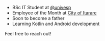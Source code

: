 
- BSc IT Student at [@univesp](https://github.com/univesp)
- Employee of the Month at [City of Itarare](https://www.itarare.sp.gov.br/)
- Soon to become a father
- Learning Kotlin and Android development

Feel free to reach out!
